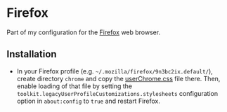 # Firefox

Part of my configuration for the [Firefox](https://www.mozilla.org/en-US/firefox/) web browser.

## Installation

* In your Firefox profile (e.g. `~/.mozilla/firefox/9n3bc2ix.default/`), create directory `chrome` and copy the [userChrome.css](userChrome.css) file there. Then, enable loading of that file by setting the `toolkit.legacyUserProfileCustomizations.stylesheets` configuration option in `about:config` to `true` and restart Firefox.
